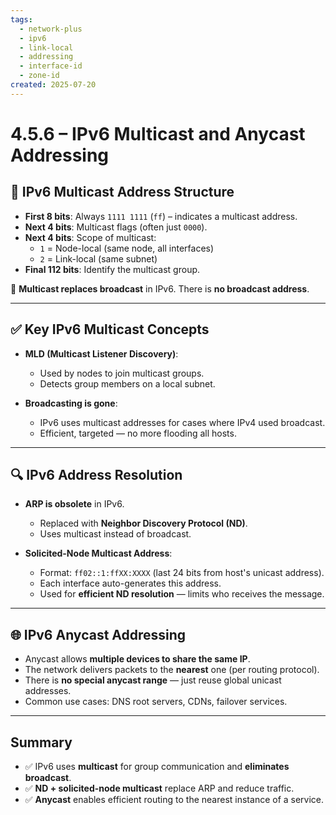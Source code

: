 ```yaml
---
tags:
  - network-plus
  - ipv6
  - link-local
  - addressing
  - interface-id
  - zone-id
created: 2025-07-20
---
```


# 4.5.6 – IPv6 Multicast and Anycast Addressing

## 🧱 IPv6 Multicast Address Structure

- **First 8 bits**: Always `1111 1111` (`ff`) – indicates a multicast address.
- **Next 4 bits**: Multicast flags (often just `0000`).
- **Next 4 bits**: Scope of multicast:
  - `1` = Node-local (same node, all interfaces)
  - `2` = Link-local (same subnet)
- **Final 112 bits**: Identify the multicast group.

🧠 **Multicast replaces broadcast** in IPv6. There is **no broadcast address**.

---

## ✅ Key IPv6 Multicast Concepts

- **MLD (Multicast Listener Discovery)**: 
  - Used by nodes to join multicast groups.
  - Detects group members on a local subnet.
  
- **Broadcasting is gone**:
  - IPv6 uses multicast addresses for cases where IPv4 used broadcast.
  - Efficient, targeted — no more flooding all hosts.

---

## 🔍 IPv6 Address Resolution

- **ARP is obsolete** in IPv6.
  - Replaced with **Neighbor Discovery Protocol (ND)**.
  - Uses multicast instead of broadcast.

- **Solicited-Node Multicast Address**:
  - Format: `ff02::1:ffXX:XXXX` (last 24 bits from host's unicast address).
  - Each interface auto-generates this address.
  - Used for **efficient ND resolution** — limits who receives the message.

---

## 🌐 IPv6 Anycast Addressing

- Anycast allows **multiple devices to share the same IP**.
- The network delivers packets to the **nearest** one (per routing protocol).
- There is **no special anycast range** — just reuse global unicast addresses.
- Common use cases: DNS root servers, CDNs, failover services.

---

## Summary

- ✅ IPv6 uses **multicast** for group communication and **eliminates broadcast**.
- ✅ **ND + solicited-node multicast** replace ARP and reduce traffic.
- ✅ **Anycast** enables efficient routing to the nearest instance of a service.
